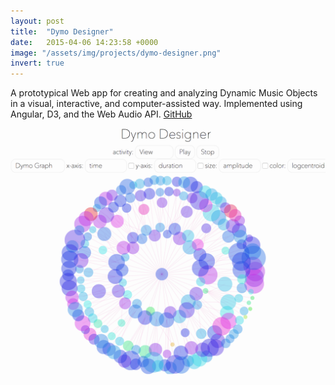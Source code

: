 ```yaml
---
layout: post
title:  "Dymo Designer"
date:   2015-04-06 14:23:58 +0000
image: "/assets/img/projects/dymo-designer.png"
invert: true
---
```


A prototypical Web app for creating and analyzing Dynamic Music Objects in a visual, interactive, and computer-assisted way. Implemented using Angular, D3, and the Web Audio API.
<a href="https://github.com/florianthalmann/dymo-designer" target="blank">GitHub</a>

<img src="/assets/img/projects/dymo-designer.png" />